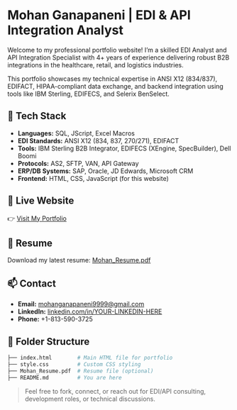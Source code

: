 
# Mohan Ganapaneni | EDI & API Integration Analyst

Welcome to my professional portfolio website! I’m a skilled EDI Analyst and API Integration Specialist with 4+ years of experience delivering robust B2B integrations in the healthcare, retail, and logistics industries.

This portfolio showcases my technical expertise in ANSI X12 (834/837), EDIFACT, HIPAA-compliant data exchange, and backend integration using tools like IBM Sterling, EDIFECS, and Selerix BenSelect.

## 🔧 Tech Stack

- **Languages:** SQL, JScript, Excel Macros
- **EDI Standards:** ANSI X12 (834, 837, 270/271), EDIFACT
- **Tools:** IBM Sterling B2B Integrator, EDIFECS (XEngine, SpecBuilder), Dell Boomi
- **Protocols:** AS2, SFTP, VAN, API Gateway
- **ERP/DB Systems:** SAP, Oracle, JD Edwards, Microsoft CRM
- **Frontend:** HTML, CSS, JavaScript (for this website)

## 🔗 Live Website

👉 [Visit My Portfolio](https://your-portfolio-link.com)

## 📄 Resume

Download my latest resume: [Mohan_Resume.pdf](./Mohan_Resume.pdf)

## 📫 Contact

- **Email:** mohanganapaneni9999@gmail.com
- **LinkedIn:** [linkedin.com/in/YOUR-LINKEDIN-HERE](https://linkedin.com/in/YOUR-LINKEDIN-HERE)
- **Phone:** +1-813-590-3725

## 📁 Folder Structure

```bash
├── index.html        # Main HTML file for portfolio
├── style.css         # Custom CSS styling
├── Mohan_Resume.pdf  # Resume file (optional)
├── README.md         # You are here
```

> Feel free to fork, connect, or reach out for EDI/API consulting, development roles, or technical discussions.
